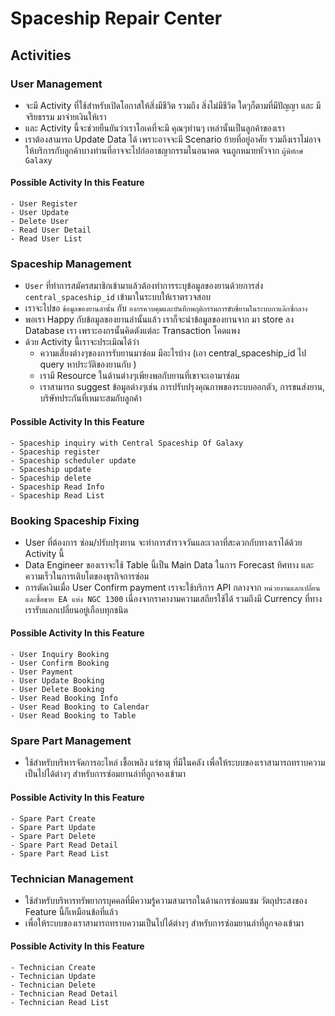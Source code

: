 # Spaceship Repair Center

## Activities 

### User Management
- จะมี Activity ที่ใช้สำหรับเปิดโอกาสให้สิ่งมีชีวิต รวมถึง สิ่งไม่มีชีวิต ใดๆก็ตามที่มีปัญญา และ มีจริยธรรม มาจ่ายเงินให้เรา
- และ Activity นี้จะช่วยยืนยันว่าเราโอเคที่จะมี คุณๆท่านๆ เหล่านั้นเป็นลูกค้าของเรา
- เราต้องสามารถ Update Data ได้ เพราะอาจจะมี Scenario ย้ายที่อยู่อาศัย รวมถึงเราไม่อาจให้บริการกับลูกค้าบางท่านที่อาจจะไปก่ออาชญากรรมในอนาคต จนถูกหมายหัวจาก `ผู้พิทักษ์ Galaxy` 

#### Possible Activity In this Feature
    - User Register
    - User Update
    - Delete User
    - Read User Detail
    - Read User List


### Spaceship Management
- `User` ที่ทำการสมัครสมาชิกเข้ามาแล้วต้องทำการระบุข้อมูลของยานด้วยการส่ง `central_spaceship_id` เข้ามาในระบบให้เราตรวจสอบ
- เราจะไปขอ `ข้อมูลของยานลำนั้น` กับ `องกรควบคุมและบันทึกพฤติกรรมการขับขี่ยานในระบบกาแล๊กซี่กลาง` 
- พอเรา Happy กับข้อมูลของยานลำนั้นแล้ว เราก็จะนำข้อมูลของยานจาก  มา store ลง Database เรา เพราะองกรนั้นคิดตังแต่ละ Transaction โคดแพง
- ด้วย Activity นี้เราจะประเมิณได้ว่า
    - ความเสี่ยงต่างๆของการรับยานมาซ่อม มีอะไรบ้าง (เอา central_spaceship_id ไป query หาประวัติของยานกับ )
    - เรามี Resource ในด้านต่างๆเพียงพอกับยานที่เขาจะเอามาซ่อม 
    - เราสามารถ suggest ข้อมูลต่างๆเช่น การปรับปรุงคุณภาพของระบบออกตัว, การขนส่งยาน, บริษัทประกันที่เหมาะสมกับลูกค้า

#### Possible Activity In this Feature
    - Spaceship inquiry with Central Spaceship Of Galaxy
    - Spaceship register
    - Spaceship scheduler update
    - Spaceship update
    - Spaceship delete
    - Spaceship Read Info
    - Spaceship Read List


### Booking Spaceship Fixing
- User ที่ต้องการ ซ่อม/ปรับปรุงยาน จะทำการสำรวจวันและเวลาที่สะดวกกับทางเราได้ด้วย Activity นี้
- Data Engineer ของเราจะใช้ Table นี้เป็น Main Data ในการ Forecast ทิศทาง และ ความเร็วในการเติบโตของธุรกิจการซ่อม
- การตัดเงินเมื่อ User Confirm payment เราจะใช้บริการ API กลางจาก `หน่วยงานแลกเปลี่ยนและซื้อขาย EA แห่ง NGC 1300` เนื่องจากราคางามความเสถียรใช้ได้ รวมถึงมี Currency ที่ทางเรารับแลกเปลี่ยนอยู่เกือบทุกชนิด

#### Possible Activity In this Feature
    - User Inquiry Booking
    - User Confirm Booking
    - User Payment
    - User Update Booking
    - User Delete Booking
    - User Read Booking Info
    - User Read Booking to Calendar
    - User Read Booking to Table


### Spare Part Management
- ใช้สำหรับบริหารจัดการอะไหล่ เชื้อเพลิง แร่ธาตุ ที่มีในคลัง เพื่อให้ระบบของเราสามารถทราบความเป็นไปได้ต่างๆ สำหรับการซ่อมยานลำที่ถูกจองเข้ามา

#### Possible Activity In this Feature
    - Spare Part Create
    - Spare Part Update
    - Spare Part Delete
    - Spare Part Read Detail
    - Spare Part Read List


### Technician Management
- ใช้สำหรับบริหารทรัพยากรบุคคลที่มีความรู้ความสามารถในด้านการซ่อมแซม วัตถุประสงของ Feature นี้ก็เหมือนข้อที่แล้ว
- เพื่อให้ระบบของเราสามารถทราบความเป็นไปได้ต่างๆ สำหรับการซ่อมยานลำที่ถูกจองเข้ามา
#### Possible Activity In this Feature
    - Technician Create
    - Technician Update
    - Technician Delete
    - Technician Read Detail
    - Technician Read List